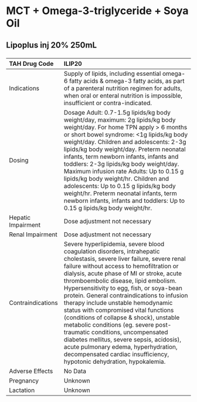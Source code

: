 # MCT + Omega-3-triglyceride + Soya Oil

## Lipoplus inj 20% 250mL

##### 

| TAH Drug Code      | ILIP20                                                                                                                                                                                                                                                                                                                                                                                                                                                                                                                                                                                                                                                                                                             |
|:-------------------|:-------------------------------------------------------------------------------------------------------------------------------------------------------------------------------------------------------------------------------------------------------------------------------------------------------------------------------------------------------------------------------------------------------------------------------------------------------------------------------------------------------------------------------------------------------------------------------------------------------------------------------------------------------------------------------------------------------------------|
| Indications        | Supply of lipids, including essential omega-6 fatty acids & omega-3 fatty acids, as part of a parenteral nutrition regimen for adults, when oral or enteral nutrition is impossible, insufficient or contra-indicated.                                                                                                                                                                                                                                                                                                                                                                                                                                                                                             |
| Dosing             | Dosage Adult: 0.7-1.5g lipids/kg body weight/day, maximum: 2g lipids/kg body weight/day. For home TPN apply > 6 months or short bowel syndrome: <1g lipids/kg body weight/day. Children and adolescents: 2-3g lipids/kg body weight/day. Preterm neonatal infants, term newborn infants, infants and toddlers: 2-3g lipids/kg body weight/day. Maximum infusion rate Adults: Up to 0.15 g lipids/kg body weight/hr. Children and adolescents: Up to 0.15 g lipids/kg body weight/hr. Preterm neonatal infants, term newborn infants, infants and toddlers: Up to 0.15 g lipids/kg body weight/hr.                                                                                                                  |
| Hepatic Impairment | Dose adjustment not necessary                                                                                                                                                                                                                                                                                                                                                                                                                                                                                                                                                                                                                                                                                      |
| Renal Impairment   | Dose adjustment not necessary                                                                                                                                                                                                                                                                                                                                                                                                                                                                                                                                                                                                                                                                                      |
| Contraindications  | Severe hyperlipidemia, severe blood coagulation disorders, intrahepatic cholestasis, severe liver failure, severe renal failure without access to hemofiltration or dialysis, acute phase of MI or stroke, acute thromboembolic disease, lipid embolism. Hypersensitivity to egg, fish, or soya-bean protein. General contraindications to infusion therapy include unstable hemodynamic status with compromised vital functions (conditions of collapse & shock), unstable metabolic conditions (eg. severe post-traumatic conditions, uncompensated diabetes mellitus, severe sepsis, acidosis), acute pulmonary edema, hyperhydration, decompensated cardiac insufficiency, hypotonic dehydration, hypokalemia. |
| Adverse Effects    | No Data                                                                                                                                                                                                                                                                                                                                                                                                                                                                                                                                                                                                                                                                                                            |
| Pregnancy          | Unknown                                                                                                                                                                                                                                                                                                                                                                                                                                                                                                                                                                                                                                                                                                            |
| Lactation          | Unknown                                                                                                                                                                                                                                                                                                                                                                                                                                                                                                                                                                                                                                                                                                            |

